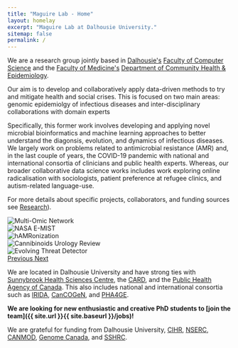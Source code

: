 ```yaml
---
title: "Maguire Lab - Home"
layout: homelay
excerpt: "Maguire Lab at Dalhousie University."
sitemap: false
permalink: /
---
```


We are a research group jointly based in [Dalhousie's](https://dal.ca) [Faculty of Computer Science](https://www.dal.ca/faculty/computerscience.html) and the [Faculty of Medicine's](https://medicine.dal.ca) [Department of Community Health & Epidemiology](https://medicine.dal.ca/departments/department-sites/community-health.html).

Our aim is to develop and collaboratively apply data-driven methods to try and mitigate health and social crises.
This is focused on two main areas: genomic epidemiolgy of infectious diseases and inter-disciplinary collaborations with domain experts 

Specifically, this former work involves developing and applying novel microbial bioinformatics and machine learning approaches to better understand the diagonsis, evolution, and dynamics of infectious diseases.
We largely work on problems related to antimicrobial resistance (AMR) and, in the last couple of years, the COVID-19 pandemic with national and international consortia of clinicians and public health experts.
Whereas, our broader collaborative data science works includes work exploring online radicalisation with sociologists, patient preference at refugee clinics, and autism-related language-use.

For more details about specific projects, collaborators, and funding sources see [Research](research)).

<div markdown="0" id="carousel" class="carousel slide" data-ride="carousel" data-interval="4000" data-pause="hover" >
    <!-- Items -->
    <div class="carousel-inner" markdown="0">
        <div class="item active">
            <img src="{{ site.url }}{{ site.baseurl }}/images/research/PhD_network.png" alt="Multi-Omic Network"/>
        </div>
        <div class="item">
            <img src="{{ site.url }}{{ site.baseurl }}/images/research/emist.jpg" alt="NASA E-MIST"/>
        </div>
        <div class="item">
            <img src="{{ site.url }}{{ site.baseurl }}/images/research/hamr.png" alt="hAMRonization" />
        </div>
        <div class="item">
            <img src="{{ site.url }}{{ site.baseurl }}/images/research/urology.png" alt="Cannibinoids Urology Review" />
        </div>
        <div class="item">
            <img src="{{ site.url }}{{ site.baseurl }}/images/research/etd.png" alt="Evolving Threat Detector" />
        </div>       
    </div>
  <a class="left carousel-control" href="#carousel" role="button" data-slide="prev">
    <span class="glyphicon glyphicon-chevron-left" aria-hidden="true"></span>
    <span class="sr-only">Previous</span>
  </a>
  <a class="right carousel-control" href="#carousel" role="button" data-slide="next">
    <span class="glyphicon glyphicon-chevron-right" aria-hidden="true"></span>
    <span class="sr-only">Next</span>
  </a>
</div>

We are located in Dalhousie University and have strong ties with [Sunnybrook Health Sciences Centre](https://sunnybrook.ca/), the [CARD](https://card.mcmaster.ca), and the [Public Health Agency of Canada](https://www.canada.ca/en/public-health.html).
This also includes national and international consortia such as [IRIDA](https://irida.ca/), [CanCOGeN](https://www.genomecanada.ca/en/cancogen), and [PHA4GE](https://pha4ge.org).

 **We are looking for new enthusiastic and creative PhD students to [join the team]({{ site.url }}{{ site.baseurl }}/jobs)!** 

We are grateful for funding from Dalhousie University, [CIHR](https://cihr-irsc.gc.ca/e/193.html), [NSERC](https://www.nserc-crsng.gc.ca/index_eng.asp), [CANMOD](https://canmod.net/), [Genome Canada](https://www.genomecanada.ca/), and [SSHRC](https://www.sshrc-crsh.gc.ca/home-accueil-eng.aspx).
